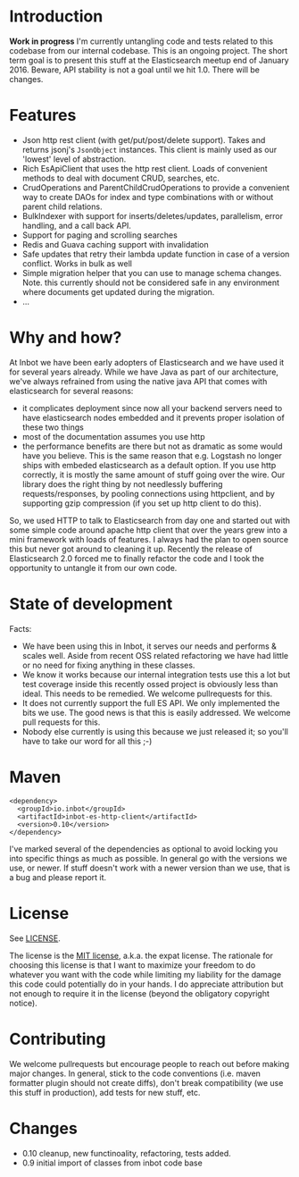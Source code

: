 # Introduction

**Work in progress** I'm currently untangling code and tests related to this codebase from our internal codebase. This is an ongoing project. The short term goal is to present this stuff at the Elasticsearch meetup end of January 2016. Beware, API stability is not a goal until we hit 1.0. There will be changes.

# Features

- Json http rest client (with get/put/post/delete support). Takes and returns jsonj's `JsonObject` instances. This client is mainly used as our 'lowest' level of abstraction.
- Rich EsApiClient that uses the http rest client. Loads of convenient methods to deal with document CRUD, searches, etc.
- CrudOperations and ParentChildCrudOperations to provide a convenient way to create DAOs for index and type combinations with or without parent child relations.
- BulkIndexer with support for inserts/deletes/updates, parallelism, error handling, and a call back API.
- Support for paging and scrolling searches
- Redis and Guava caching support with invalidation
- Safe updates that retry their lambda update function in case of a version conflict. Works in bulk as well
- Simple migration helper that you can use to manage schema changes. Note. this currently should not be considered safe in any environment where documents get updated during the migration.
- ...

# Why and how?

At Inbot we have been early adopters of Elasticsearch and we have used it for several years already. While we have Java as part of our architecture, we've always refrained from using the native java API that comes with elasticsearch for several reasons:

- it complicates deployment since now all your backend servers need to have elasticsearch nodes embedded and it prevents proper isolation of these two things
- most of the documentation assumes you use http
- the performance benefits are there but not as dramatic as some would have you believe. This is the same reason that e.g. Logstash no longer ships with embeded elasticsearch as a default option. If you use http correctly, it is mostly the same amount of stuff going over the wire. Our library does the right thing by not needlessly buffering requests/responses, by pooling connections using httpclient, and by supporting gzip compression (if you set up http client to do this).

So, we used HTTP to talk to Elasticsearch from day one and started out with some simple code around apache http client that over the years grew into a mini framework with loads of features. I always had the plan to open source this but never got around to cleaning it up. Recently the release of Elasticsearch 2.0 forced me to finally refactor the code and I took the opportunity to untangle it from our own code.

# State of development

Facts:
- We have been using this in Inbot, it serves our needs and performs & scales well. Aside from recent OSS related refactoring we have had little or no need for fixing anything in these classes.
- We know it works because our internal integration tests use this a lot but test coverage inside this recently ossed project is obviously less than ideal. This needs to be remedied. We welcome pullrequests for this.
- It does not currently support the full ES API. We only implemented the bits we use. The good news is that this is easily addressed. We welcome pull requests for this.
- Nobody else currently is using this because we just released it; so you'll have to take our word for all this ;-)

# Maven

```
<dependency>
  <groupId>io.inbot</groupId>
  <artifactId>inbot-es-http-client</artifactId>
  <version>0.10</version>
</dependency>
```

I've marked several of the dependencies as optional to avoid locking you into specific things as much as possible. In general go with the versions we use, or newer. If stuff doesn't work with a newer version than we use, that is a bug and please report it.


# License

See [LICENSE](LICENSE).

The license is the [MIT license](http://en.wikipedia.org/wiki/MIT_License), a.k.a. the expat license. The rationale for choosing this license is that I want to maximize your freedom to do whatever you want with the code while limiting my liability for the damage this code could potentially do in your hands. I do appreciate attribution but not enough to require it in the license (beyond the obligatory copyright notice).

# Contributing

We welcome pullrequests but encourage people to reach out before making major changes. In general, stick to the code conventions (i.e. maven formatter plugin should not create diffs), don't break compatibility (we use this stuff in production), add tests for new stuff, etc.

# Changes

- 0.10 cleanup, new functinoality, refactoring, tests added.
- 0.9 initial import of classes from inbot code base
